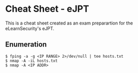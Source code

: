 # Cheat Sheet - eJPT

This is a cheat sheet created as an exam preparartion for the eLearnSecurity's eJPT. 

## Enumeration

```
$ fping -a -g <IP RANGE> 2>/dev/null | tee hosts.txt
$ nmap -A -iL hosts.txt
$ nmap -A <IP ADDR>
```
